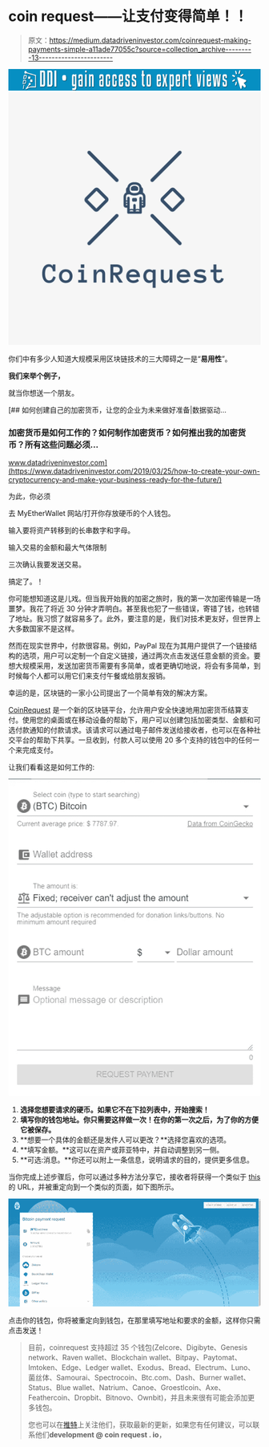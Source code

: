 # coin request——让支付变得简单！！

> 原文：<https://medium.datadriveninvestor.com/coinrequest-making-payments-simple-a11ade77055c?source=collection_archive---------13----------------------->

[![](img/36a015bdf2564f0a52b1f06966b4f97c.png)](http://www.track.datadriveninvestor.com/1B9E)![](img/ea98e58fe2724706e51af2a110f39713.png)

你们中有多少人知道大规模采用区块链技术的三大障碍之一是“**易用性**”。

**我们来举个例子，**

就当你想送一个朋友。

[](https://www.datadriveninvestor.com/2019/03/25/how-to-create-your-own-cryptocurrency-and-make-your-business-ready-for-the-future/) [## 如何创建自己的加密货币，让您的企业为未来做好准备|数据驱动…

### 加密货币是如何工作的？如何制作加密货币？如何推出我的加密货币？所有这些问题必须…

www.datadriveninvestor.com](https://www.datadriveninvestor.com/2019/03/25/how-to-create-your-own-cryptocurrency-and-make-your-business-ready-for-the-future/) 

为此，你必须

去 MyEtherWallet 网站/打开你存放硬币的个人钱包。

输入要将资产转移到的长串数字和字母。

输入交易的金额和最大气体限制

三次确认我要发送交易。

搞定了。！

你可能想知道这是儿戏。但当我开始我的加密之旅时，我的第一次加密传输是一场噩梦。我花了将近 30 分钟才弄明白。甚至我也犯了一些错误，寄错了钱，也转错了地址。我习惯了就容易多了。此外，要注意的是，我们对技术更友好，但世界上大多数国家不是这样。

然而在现实世界中，付款很容易。例如，PayPal 现在为其用户提供了一个链接结构的选项，用户可以定制一个自定义链接，通过两次点击发送任意金额的资金。要想大规模采用，发送加密货币需要有多简单，或者更确切地说，将会有多简单，到时候每个人都可以用它们来支付午餐或给朋友报销。

幸运的是，区块链的一家小公司提出了一个简单有效的解决方案。

[CoinRequest](https://coinrequest.io/?source=post_page---------------------------) 是一个新的区块链平台，允许用户安全快速地用加密货币结算支付。使用您的桌面或在移动设备的帮助下，用户可以创建包括加密类型、金额和可选付款通知的付款请求。该请求可以通过电子邮件发送给接收者，也可以在各种社交平台的帮助下共享。一旦收到，付款人可以使用 20 多个支持的钱包中的任何一个来完成支付。

让我们看看这是如何工作的:

![](img/2a9c28e3a448b2c4b92619550f995401.png)

1.  **选择您想要请求的硬币。如果它不在下拉列表中，开始搜索！**
2.  **填写你的钱包地址。你只需要这样做一次！在你的第一次之后，为了你的方便它被保存。**
3.  **想要一个具体的金额还是发件人可以更改？**选择您喜欢的选项。
4.  **填写金额。**这可以在资产或菲亚特中，并自动调整到另一侧。
5.  **可选:消息。**你还可以附上一条信息，说明请求的目的，提供更多信息。

当你完成上述步骤后，你可以通过多种方法分享它，接收者将获得一个类似于 [this](https://coinrequest.io/request/00St7cL5QszY0De?source=post_page---------------------------) 的 URL，并被重定向到一个类似的页面，如下图所示。

![](img/f59dff31b57b1280551019a628f98ea1.png)

点击你的钱包，你将被重定向到钱包，在那里填写地址和要求的金额，这样你只需点击发送！

> 目前，coinrequest 支持超过 35 个钱包(Zelcore、Digibyte、Genesis network、Raven wallet、Blockchain wallet、Bitpay、Paytomat、Imtoken、Edge、Ledger wallet、Exodus、Bread、Electrum、Luno、菌丝体、Samourai、Spectrocoin、Btc.com、Dash、Burner wallet、Status、Blue wallet、Natrium、Canoe、Groestlcoin、Axe、Feathercoin、Dropbit、Bitnovo、Ownbit)，并且未来很有可能会添加更多钱包。
> 
> 您也可以在[推特](https://twitter.com/CoinRequest)上关注他们，获取最新的更新，如果您有任何建议，可以联系他们**development @ coin request . io**，